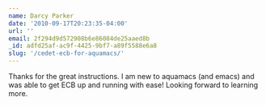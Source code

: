 ```yaml
---
name: Darcy Parker
date: '2010-09-17T20:23:35-04:00'
url: ''
email: 2f294d9d572908b6e86084de25aaed8b
_id: adfd25af-ac9f-4425-9bf7-a89f5588e6a8
slug: '/cedet-ecb-for-aquamacs/'
---
```


Thanks for the great instructions. I am new to aquamacs (and emacs) and was
able to get ECB up and running with ease! Looking forward to learning more.

